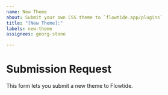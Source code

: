 ```yaml
---
name: New Theme
about: Submit your own CSS theme to `flowtide.app/plugins`
title: "[New Theme]:"
labels: new-theme
assignees: georg-stone

---
```


# Submission Request

This form lets you submit a new theme to Flowtide.
